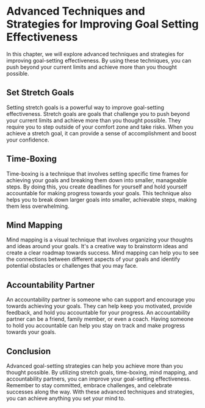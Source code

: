 Advanced Techniques and Strategies for Improving Goal Setting Effectiveness
========================================================================================================================

In this chapter, we will explore advanced techniques and strategies for improving goal-setting effectiveness. By using these techniques, you can push beyond your current limits and achieve more than you thought possible.

Set Stretch Goals
-----------------

Setting stretch goals is a powerful way to improve goal-setting effectiveness. Stretch goals are goals that challenge you to push beyond your current limits and achieve more than you thought possible. They require you to step outside of your comfort zone and take risks. When you achieve a stretch goal, it can provide a sense of accomplishment and boost your confidence.

Time-Boxing
-----------

Time-boxing is a technique that involves setting specific time frames for achieving your goals and breaking them down into smaller, manageable steps. By doing this, you create deadlines for yourself and hold yourself accountable for making progress towards your goals. This technique also helps you to break down larger goals into smaller, achievable steps, making them less overwhelming.

Mind Mapping
------------

Mind mapping is a visual technique that involves organizing your thoughts and ideas around your goals. It's a creative way to brainstorm ideas and create a clear roadmap towards success. Mind mapping can help you to see the connections between different aspects of your goals and identify potential obstacles or challenges that you may face.

Accountability Partner
----------------------

An accountability partner is someone who can support and encourage you towards achieving your goals. They can help keep you motivated, provide feedback, and hold you accountable for your progress. An accountability partner can be a friend, family member, or even a coach. Having someone to hold you accountable can help you stay on track and make progress towards your goals.

Conclusion
----------

Advanced goal-setting strategies can help you achieve more than you thought possible. By utilizing stretch goals, time-boxing, mind mapping, and accountability partners, you can improve your goal-setting effectiveness. Remember to stay committed, embrace challenges, and celebrate successes along the way. With these advanced techniques and strategies, you can achieve anything you set your mind to.
